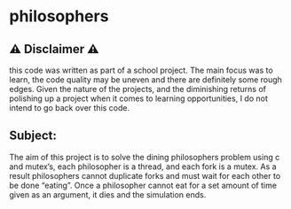 # philosophers

## ⚠️ Disclaimer ⚠️

this code was written as part of a school project. The main focus was to learn, the code quality may be uneven and there are definitely some rough edges. Given the nature of the projects, and the diminishing returns of polishing up a project when it comes to learning opportunities, I do not intend to go back over this code.

## Subject:

The aim of this project is to solve the dining philosophers problem using c and mutex’s, each philosopher is a thread, and each fork is a mutex. As a result philosophers cannot duplicate forks and must wait for each other to be done “eating”. Once a philosopher cannot eat for a set amount of time given as an argument, it dies and the simulation ends.

